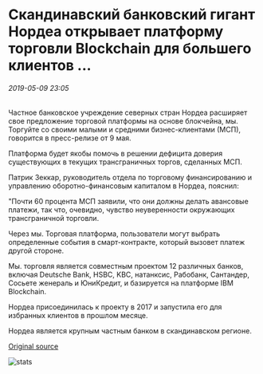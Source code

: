 # Скандинавский банковский гигант Нордеа открывает платформу торговли Blockchain для большего клиентов ...

###### 2019-05-09 23:05

Частное банковское учреждение северных стран Нордеа расширяет свое предложение торговой платформы на основе блокчейна, мы. Торгуйте со своими малыми и средними бизнес-клиентами (МСП), говорится в пресс-релизе от 9 мая.

Платформа будет якобы помочь в решении дефицита доверия существующих в текущих трансграничных торгов, сделанных МСП.

Патрик Зеккар, руководитель отдела по торговому финансированию и управлению оборотно-финансовым капиталом в Нордеа, пояснил:

"Почти 60 процента МСП заявили, что они должны делать авансовые платежи, так что, очевидно, чувство неуверенности окружающих трансграничной торговли.

Через мы. Торговая платформа, пользователи могут выбрать определенные события в смарт-контракте, который вызовет платеж другой стороне.

Мы. торговля является совместным проектом 12 различных банков, включая Deutsche Bank, HSBC, KBC, натанксис, Рабобанк, Сантандер, Сосьете женераль и ЮниКредит, и базируется на платформе IBM Blockchain.

Нордеа присоединилась к проекту в 2017 и запустила его для избранных клиентов в прошлом месяце.

Нордеа является крупным частным банком в скандинавском регионе.

[Original source](https://cointelegraph.com/news/nordic-banking-giant-nordea-opens-blockchain-trading-platform-to-more-clients)

![stats](https://c.statcounter.com/11760860/0/a89fa40b/1/ "stats")